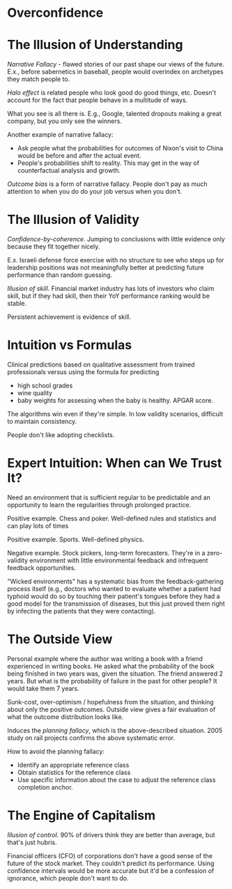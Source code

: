 # Overconfidence

# The Illusion of Understanding

*Narrative Fallacy* - flawed stories of our past shape our views of the future. E.x., before sabernetics in baseball, people would overindex on archetypes they match people to.

*Halo effect* is related people who look good do good things, etc. Doesn't account for the fact that people behave in a multitude of ways.

What you see is all there is. E.g., Google, talented dropouts making a great company, but you only see the winners.

Another example of narrative fallacy:
* Ask people what the probabilities for outcomes of Nixon's visit to China would be before and after the actual event.
* People's probabilities shift to reality. This may get in the way of counterfactual analysis and growth.

*Outcome bias* is a form of narrative fallacy. People don't pay as much attention to when you do do your job versus when you don't. 

# The Illusion of Validity

*Confidence-by-coherence*. Jumping to conclusions with little evidence only because they fit together nicely.

E.x. Israeli defense force exercise with no structure to see who steps up for leadership positions was not meaningfully better at predicting future performance than random guessing.

*Illusion of skill*. Financial market industry has lots of investors who claim skill, but if they had skill, then their YoY performance ranking would be stable. 

Persistent achievement is evidence of skill.

# Intuition vs Formulas

Clinical predictions based on qualitative assessment from trained professionals versus using the formula for predicting

* high school grades
* wine quality
* baby weights for assessing when the baby is healthy. APGAR score.

The algorithms win even if they're simple. In low validity scenarios, difficult to maintain consistency.

People don't like adopting checklists.

# Expert Intuition: When can We Trust It?

Need an environment that is sufficient regular to be predictable and an opportunity to learn the regularities through prolonged practice.

Positive example. Chess and poker. Well-defined rules and statistics and can play lots of times

Positive example. Sports. Well-defined physics.

Negative example. Stock pickers, long-term forecasters. They're in a zero-validity environment with little environmental feedback and infrequent feedback opportunities.

"Wicked environments" has a systematic bias from the feedback-gathering process itself (e.g., doctors who wanted to evaluate whether a patient had typhoid would do so by touching their patient's tongues before they had a good model for the transmission of diseases, but this just proved them right by infecting the patients that they were contacting).

# The Outside View

Personal example where the author was writing a book with a friend experienced in writing books. He asked what the probability of the book being finished in two years was, given the situation. The friend answered 2 years. But what is the probability of failure in the past for other people? It would take them 7 years.

Sunk-cost, over-optimism / hopefulness from the situation, and thinking about only the positive outcomes. Outside view gives a fair evaluation of what the outcome distribution looks like.

Induces the *planning fallacy*, which is the above-described situation. 2005 study on rail projects confirms the above systematic error.

How to avoid the planning fallacy:

* Identify an appropriate reference class
* Obtain statistics for the reference class
* Use specific information about the case to adjust the reference class completion anchor.

# The Engine of Capitalism

*Illusion of control*. 90% of drivers think they are better than average, but that's just hubris.

Financial officers (CFO) of corporations don't have a good sense of the future of the stock market. They couldn't predict its performance. Using confidence intervals would be more accurate but it'd be a confession of ignorance, which people don't want to do.
